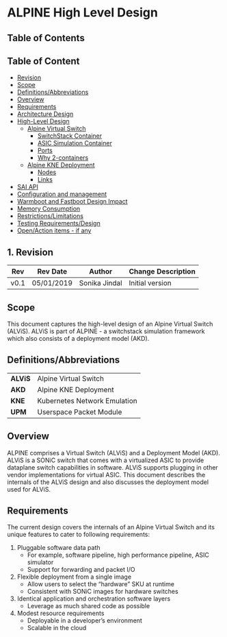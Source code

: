 # ALPINE High Level Design

## Table of Contents
## Table of Content
- [Revision](#revision)
- [Scope](#scope)
- [Definitions/Abbreviations](#definitions-abbreviations)
- [Overview](#overview)
- [Requirements](#requirements)
- [Architecture Design](#architecture-design)
- [High-Level Design](#high-level-design)
  * [Alpine Virtual Switch](#alpine-virtual-switch)
    + [SwitchStack Container](#switchstack-container)
    + [ASIC Simulation Container](#asic-simulation-container)
    + [Ports](#ports)
    + [Why 2-containers](#why-2-containers)
  * [Alpine KNE Deployment](#alpine-kne-deployment)
    + [Nodes](#nodes)
    + [Links](#links)
- [SAI API](#sai-api)
- [Configuration and management](#configuration-and-management)
- [Warmboot and Fastboot Design Impact](#warmboot-and-fastboot-design-impact)
- [Memory Consumption](#memory-consumption)
- [Restrictions/Limitations](#restrictions-limitations)
- [Testing Requirements/Design](#testing-requirements-design)
- [Open/Action items - if any](#open-action-items---if-any)

## 1. Revision
Rev | Rev	Date	| Author	| Change Description
---------|--------------|-----------|-------------------
|v0.1 |05/01/2019  |Sonika Jindal | Initial version

## Scope
This document captures the high-level design of an Alpine Virtual Switch (ALViS). ALViS is part of ALPINE - a switchstack simulation framework which also consists of a deployment model (AKD).

## Definitions/Abbreviations

<table>
  <tr>
   <td><strong>ALViS</strong>
   </td>
   <td>Alpine Virtual Switch
   </td>
  </tr>
  <tr>
   <td><strong>AKD</strong>
   </td>
   <td>Alpine KNE Deployment
   </td>
  </tr>
  <tr>
   <td><strong>KNE</strong>
   </td>
   <td>Kubernetes Network Emulation
   </td>
  </tr>
    <tr>
   <td><strong>UPM</strong>
   </td>
   <td>Userspace Packet Module
   </td>
  </tr>
</table>

## Overview

ALPINE comprises a Virtual Switch (ALViS) and a Deployment Model (AKD). ALViS is a SONiC switch that comes with a virtualized ASIC to provide dataplane switch capabilities in software. ALViS supports plugging in other vendor implementations for virtual ASIC. This document describes the internals of the ALViS design and also discusses the deployment model used for ALViS. 

## Requirements

The current design covers the internals of an Alpine Virtual Switch and its unique features to cater to following requirements:
1. Pluggable software data path
    * For example, software pipeline, high performance pipeline, ASIC simulator
    * Support for forwarding and packet I/O
2. Flexible deployment from a single image
    * Allow users to select the “hardware” SKU at runtime
    * Consistent with SONiC images for hardware switches 
3. Identical application and orchestration software layers 
    * Leverage as much shared code as possible
4. Modest resource requirements
    * Deployable in a developer’s environment
    * Scalable in the cloud
